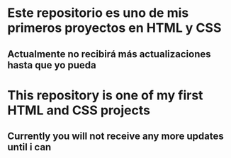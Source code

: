 # Este repositorio es uno de mis primeros proyectos en HTML y CSS
## Actualmente no recibirá más actualizaciones hasta que yo pueda

# This repository is one of my first HTML and CSS projects
## Currently you will not receive any more updates until i can
